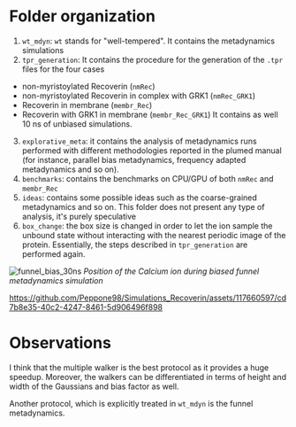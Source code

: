 
# Folder organization

1. `wt_mdyn`:  `wt` stands for "well-tempered". It contains the metadynamics simulations
2. `tpr_generation`: It contains the procedure for the generation of the `.tpr` files for the four cases 
- non-myristoylated Recoverin (`nmRec`)
- non-myristoylated Recoverin in complex with GRK1 (`nmRec_GRK1`)
- Recoverin in membrane (`membr_Rec`)
- Recoverin with GRK1 in membrane (`membr_Rec_GRK1`)
It contains as well 10 ns of unbiased simulations. 
3. `explorative_meta`: it contains the analysis of metadynamics runs performed with different methodologies reported in the plumed manual (for instance, parallel bias metadynamics, frequency adapted metadynamics and so on).
4. `benchmarks`: contains the benchmarks on CPU/GPU of both `nmRec` and `membr_Rec`
5. `ideas`: contains some possible ideas such as the coarse-grained metadynamics and so on. This folder does not present any type of analysis, it's purely speculative
6. `box_change`: the box size is changed in order to let the ion sample the unbound state without interacting with the nearest periodic image of the protein. Essentially, the steps described in `tpr_generation` are performed again. 


![funnel_bias_30ns](https://github.com/Peppone98/Simulations_Recoverin/assets/117660597/015c8343-37ff-4e61-a481-d4eec35c04cb)
*Position of the Calcium ion during biased funnel metadynamics simulation*

https://github.com/Peppone98/Simulations_Recoverin/assets/117660597/cd7b8e35-40c2-4247-8461-5d906496f898


# Observations 

I think that the multiple walker is the best protocol as it provides a huge speedup. Moreover, the walkers can be differentiated in terms of height and width of the Gaussians and bias factor as well. 

Another protocol, which is explicitly treated in `wt_mdyn` is the funnel metadynamics.  


